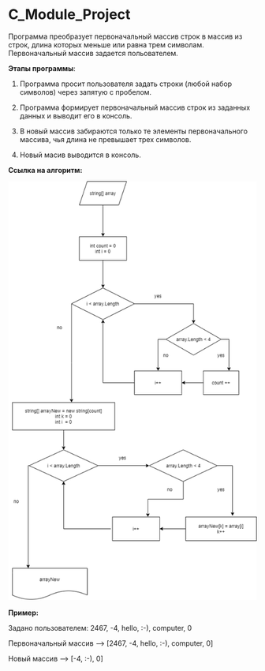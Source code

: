 # C_Module_Project
Программа преобразует первоначальный массив строк в массив из строк, длина которых меньше или равна трем символам. 
Первоначальный массив задается польователем.

**Этапы программы**:

1. Программа просит пользователя задать строки (любой набор символов) через запятую с пробелом.

2. Программа формирует первоначальный массив строк из заданных данных и выводит его в консоль.

3. В новый массив забираются только те элементы первоначального массива, чья длина не превышает трех символов.

4. Новый масив выводится в консоль.

**Ссылка на алгоритм:**

![algorithm](https://github.com/IrinaPenkina/C_Module_Project/blob/main/Algorithm.png)


**Пример:**

Задано пользователем: 2467, -4, hello, :-), computer, 0

Первоначальный массив --> [2467, -4, hello, :-), computer, 0]

Новый массив --> [-4, :-), 0]
